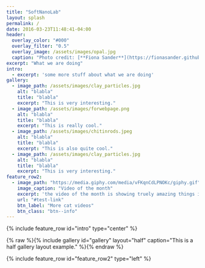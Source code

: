 ```yaml
---
title: "SoftNanoLab"
layout: splash
permalink: /
date: 2016-03-23T11:48:41-04:00
header:
  overlay_color: "#000"
  overlay_filter: "0.5"
  overlay_image: /assets/images/opal.jpg
  caption: "Photo credit: [**Fiona Sander**](https://fionasander.github.io/softnanolab/fiona/)"
excerpt: "What we are doing"
intro: 
  - excerpt: 'some more stuff about what we are doing'
gallery:
  - image_path: /assets/images/clay_particles.jpg 
    alt: "blabla"
    title: "blabla"
    excerpt: "This is very interesting."
  - image_path: /assets/images/forwebpage.png
    alt: "blabla"
    title: "blabla"
    excerpt: "This is really cool."
  - image_path: /assets/images/chitinrods.jpeg
    alt: "blabla"
    title: "blabla"
    excerpt: "This is also quite cool."
  - image_path: /assets/images/clay_particles.jpg 
    alt: "blabla"
    title: "blabla"
    excerpt: "This is very interesting."
feature_row2:
  - image_path: "https://media.giphy.com/media/vFKqnCdLPNOKc/giphy.gif"
    image_caption: "Video of the month"
    excerpt: 'the video of the month is showing truely amazing things indeed'
    url: "#test-link"
    btn_label: "More cat videos"
    btn_class: "btn--info"
---
```


{% include feature_row id="intro" type="center" %}

{% raw %}{% include gallery id="gallery" layout="half" caption="This is a half gallery layout example." %}{% endraw %}

{% include feature_row id="feature_row2" type="left" %}


